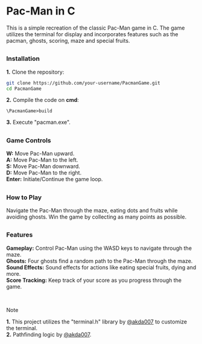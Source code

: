 # Pac-Man in C

This is a simple recreation of the classic Pac-Man game in C. The game utilizes the terminal for display and incorporates features such as the pacman, ghosts, scoring, maze and special fruits.

##

### Installation 
**1.**  Clone the repository:
```bash
git clone https://github.com/your-username/PacmanGame.git
cd PacmanGame
```
**2.** Compile the code on **cmd**:
```
\PacmanGame>build
```

**3.** Execute "pacman.exe".

##

### Game Controls
**W:** Move Pac-Man upward.\
**A:** Move Pac-Man to the left.\
**S:** Move Pac-Man downward.\
**D:** Move Pac-Man to the right.\
**Enter:** Initiate/Continue the game loop.

##

### How to Play
Navigate the Pac-Man through the maze, eating dots and fruits while avoiding ghosts. Win the game by collecting as many points as possible.

##

### Features
**Gameplay:** Control Pac-Man using the WASD keys to navigate through the maze.\
**Ghosts:** Four ghosts find a random path to the Pac-Man through the maze.\
**Sound Effects:** Sound effects for actions like eating special fruits, dying and more.\
**Score Tracking:** Keep track of your score as you progress through the game.

<br>

> [!NOTE]
> **1.** This project utilizes the "terminal.h" library by [@akda007](https://github.com/akda007) to customize the terminal.\
> **2.** Pathfinding logic by [@akda007](https://github.com/akda007).

